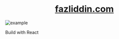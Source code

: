 <h1 align="center"><a href="https://fazliddin.com">fazliddin.com<a></h1>
  
  <img src="https://bl6pap004files.storage.live.com/y4mPqiWm3DE4j79_NSF40voIdGYgIyZ82SqWIotUOsu9E0u5pNydLDP4KjhoGyjvErqgzZMw0v0bKLEahWUFes0UsmkX6Sk_Jjz1cdJMsCqJe94Pmv_Od7JZrAfVilrejGWCVbNYlJ-1wSnUMmp3YvFBNIyqxMSi8rqeK_bjyzl-BNpGGZgXB0K0Rhy4VAHvJ1P?width=1919&height=926&cropmode=none" alt="example"/>

  <p> Build with React </p>

[//]: # (render.com -> gitlab -> fazliddinxamdamov102@gmail.com)
